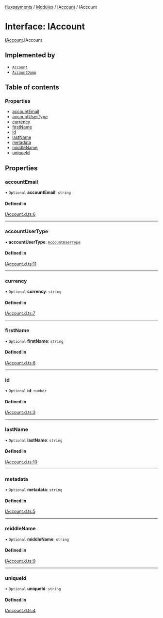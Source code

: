 [fluxpayments](../README.md) / [Modules](../modules.md) / [IAccount](../modules/IAccount.md) / IAccount

# Interface: IAccount

[IAccount](../modules/IAccount.md).IAccount

## Implemented by

- [`Account`](../classes/Account.Account.md)
- [`AccountDump`](../classes/AccountDump.AccountDump.md)

## Table of contents

### Properties

- [accountEmail](IAccount.IAccount.md#accountemail)
- [accountUserType](IAccount.IAccount.md#accountusertype)
- [currency](IAccount.IAccount.md#currency)
- [firstName](IAccount.IAccount.md#firstname)
- [id](IAccount.IAccount.md#id)
- [lastName](IAccount.IAccount.md#lastname)
- [metadata](IAccount.IAccount.md#metadata)
- [middleName](IAccount.IAccount.md#middlename)
- [uniqueId](IAccount.IAccount.md#uniqueid)

## Properties

### accountEmail

• `Optional` **accountEmail**: `string`

#### Defined in

[IAccount.d.ts:6](https://github.com/fluxpayments1/fluxpayments_api_ts/blob/9609e484c70f186a5a550a3dda98242216167278/src/types/flux_types/IAccount.d.ts#L6)

___

### accountUserType

• **accountUserType**: [`AccountUserType`](../enums/AccountUserType.AccountUserType.md)

#### Defined in

[IAccount.d.ts:11](https://github.com/fluxpayments1/fluxpayments_api_ts/blob/9609e484c70f186a5a550a3dda98242216167278/src/types/flux_types/IAccount.d.ts#L11)

___

### currency

• `Optional` **currency**: `string`

#### Defined in

[IAccount.d.ts:7](https://github.com/fluxpayments1/fluxpayments_api_ts/blob/9609e484c70f186a5a550a3dda98242216167278/src/types/flux_types/IAccount.d.ts#L7)

___

### firstName

• `Optional` **firstName**: `string`

#### Defined in

[IAccount.d.ts:8](https://github.com/fluxpayments1/fluxpayments_api_ts/blob/9609e484c70f186a5a550a3dda98242216167278/src/types/flux_types/IAccount.d.ts#L8)

___

### id

• `Optional` **id**: `number`

#### Defined in

[IAccount.d.ts:3](https://github.com/fluxpayments1/fluxpayments_api_ts/blob/9609e484c70f186a5a550a3dda98242216167278/src/types/flux_types/IAccount.d.ts#L3)

___

### lastName

• `Optional` **lastName**: `string`

#### Defined in

[IAccount.d.ts:10](https://github.com/fluxpayments1/fluxpayments_api_ts/blob/9609e484c70f186a5a550a3dda98242216167278/src/types/flux_types/IAccount.d.ts#L10)

___

### metadata

• `Optional` **metadata**: `string`

#### Defined in

[IAccount.d.ts:5](https://github.com/fluxpayments1/fluxpayments_api_ts/blob/9609e484c70f186a5a550a3dda98242216167278/src/types/flux_types/IAccount.d.ts#L5)

___

### middleName

• `Optional` **middleName**: `string`

#### Defined in

[IAccount.d.ts:9](https://github.com/fluxpayments1/fluxpayments_api_ts/blob/9609e484c70f186a5a550a3dda98242216167278/src/types/flux_types/IAccount.d.ts#L9)

___

### uniqueId

• `Optional` **uniqueId**: `string`

#### Defined in

[IAccount.d.ts:4](https://github.com/fluxpayments1/fluxpayments_api_ts/blob/9609e484c70f186a5a550a3dda98242216167278/src/types/flux_types/IAccount.d.ts#L4)
